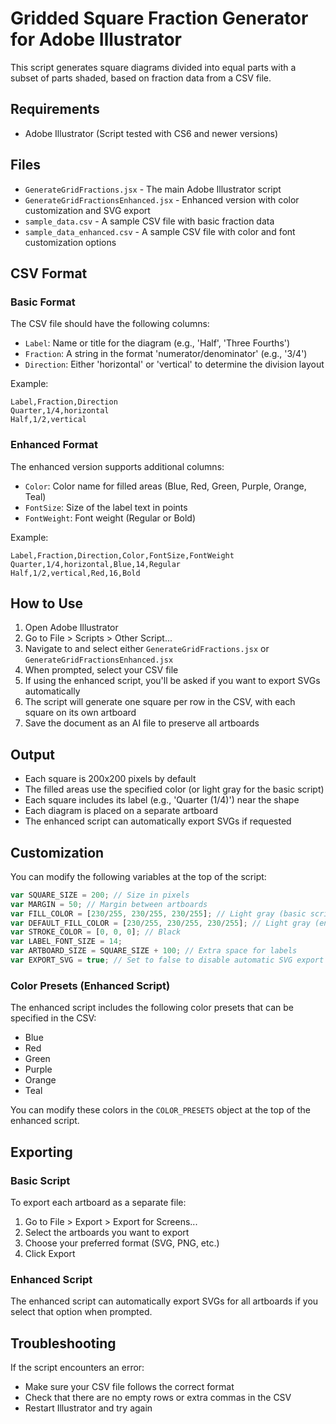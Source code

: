 # Gridded Square Fraction Generator for Adobe Illustrator

This script generates square diagrams divided into equal parts with a subset of parts shaded, based on fraction data from a CSV file.

## Requirements

- Adobe Illustrator (Script tested with CS6 and newer versions)

## Files

- `GenerateGridFractions.jsx` - The main Adobe Illustrator script
- `GenerateGridFractionsEnhanced.jsx` - Enhanced version with color customization and SVG export
- `sample_data.csv` - A sample CSV file with basic fraction data
- `sample_data_enhanced.csv` - A sample CSV file with color and font customization options

## CSV Format

### Basic Format
The CSV file should have the following columns:
- `Label`: Name or title for the diagram (e.g., 'Half', 'Three Fourths')
- `Fraction`: A string in the format 'numerator/denominator' (e.g., '3/4')
- `Direction`: Either 'horizontal' or 'vertical' to determine the division layout

Example:
```
Label,Fraction,Direction
Quarter,1/4,horizontal
Half,1/2,vertical
```

### Enhanced Format
The enhanced version supports additional columns:
- `Color`: Color name for filled areas (Blue, Red, Green, Purple, Orange, Teal)
- `FontSize`: Size of the label text in points
- `FontWeight`: Font weight (Regular or Bold)

Example:
```
Label,Fraction,Direction,Color,FontSize,FontWeight
Quarter,1/4,horizontal,Blue,14,Regular
Half,1/2,vertical,Red,16,Bold
```

## How to Use

1. Open Adobe Illustrator
2. Go to File > Scripts > Other Script...
3. Navigate to and select either `GenerateGridFractions.jsx` or `GenerateGridFractionsEnhanced.jsx`
4. When prompted, select your CSV file
5. If using the enhanced script, you'll be asked if you want to export SVGs automatically
6. The script will generate one square per row in the CSV, with each square on its own artboard
7. Save the document as an AI file to preserve all artboards

## Output

- Each square is 200x200 pixels by default
- The filled areas use the specified color (or light gray for the basic script)
- Each square includes its label (e.g., 'Quarter (1/4)') near the shape
- Each diagram is placed on a separate artboard
- The enhanced script can automatically export SVGs if requested

## Customization

You can modify the following variables at the top of the script:

```javascript
var SQUARE_SIZE = 200; // Size in pixels
var MARGIN = 50; // Margin between artboards
var FILL_COLOR = [230/255, 230/255, 230/255]; // Light gray (basic script)
var DEFAULT_FILL_COLOR = [230/255, 230/255, 230/255]; // Light gray (enhanced script)
var STROKE_COLOR = [0, 0, 0]; // Black
var LABEL_FONT_SIZE = 14;
var ARTBOARD_SIZE = SQUARE_SIZE + 100; // Extra space for labels
var EXPORT_SVG = true; // Set to false to disable automatic SVG export (enhanced script only)
```

### Color Presets (Enhanced Script)
The enhanced script includes the following color presets that can be specified in the CSV:
- Blue
- Red
- Green
- Purple
- Orange
- Teal

You can modify these colors in the `COLOR_PRESETS` object at the top of the enhanced script.

## Exporting

### Basic Script
To export each artboard as a separate file:
1. Go to File > Export > Export for Screens...
2. Select the artboards you want to export
3. Choose your preferred format (SVG, PNG, etc.)
4. Click Export

### Enhanced Script
The enhanced script can automatically export SVGs for all artboards if you select that option when prompted.

## Troubleshooting

If the script encounters an error:
- Make sure your CSV file follows the correct format
- Check that there are no empty rows or extra commas in the CSV
- Restart Illustrator and try again 